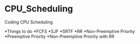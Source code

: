 # CPU_Scheduling
Coding CPU Scheduling

*Things to do
  *FCFS
  *SJF
  *SRTF
  *RR
  *Non-Preemptive Priority
  *Preemptive Priority
  *Non-Preemptive Priority with RR

